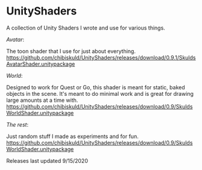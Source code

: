 # UnityShaders
A collection of Unity Shaders I wrote and use for various things.

*Avatar*:

 The toon shader that I use for just about everything.  
 https://github.com/chibiskuld/UnityShaders/releases/download/0.9.1/SkuldsAvatarShader.unitypackage

*World*:

 Designed to work for Quest or Go, this shader is meant for static, baked objects in the scene. It's meant to do minimal work and is great for drawing large amounts at a time with.  
 https://github.com/chibiskuld/UnityShaders/releases/download/0.9/SkuldsWorldShader.unitypackage

*The rest*:

 Just random stuff I made as experiments and for fun.  
 https://github.com/chibiskuld/UnityShaders/releases/download/0.9/SkuldsWorldShader.unitypackage

Releases last updated 9/15/2020
